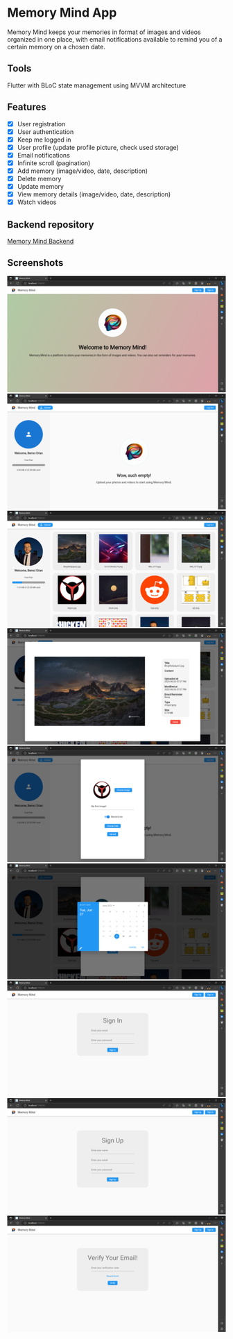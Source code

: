 # Memory Mind App

Memory Mind keeps your memories in format of images and videos organized in one place, with email notifications available to remind you of a certain memory on a chosen date.

## Tools

Flutter with BLoC state management using MVVM architecture

## Features

- [x] User registration
- [x] User authentication
- [x] Keep me logged in
- [x] User profile (update profile picture, check used storage)
- [x] Email notifications
- [x] Infinite scroll (pagination)
- [x] Add memory (image/video, date, description)
- [x] Delete memory
- [x] Update memory
- [x] View memory details (image/video, date, description)
- [x] Watch videos

## Backend repository

[Memory Mind Backend](https://github.com/bemoierian/Memory-Mind)

## Screenshots

![Home logged out](./readme_assets/homeloggedout.png)
![Empty Home](./readme_assets/emptyHome.png)
![Full Home](./readme_assets/fullHome.png)
![Memory details](./readme_assets/photoPreview.png)
![Add memory](./readme_assets/uploading.png)
![Choose date](./readme_assets/chooseDate.png)
![Sign in](./readme_assets/signin.png)
![Sign up](./readme_assets/signup.png)
![Verify Email](./readme_assets/verifyEmail.png)
